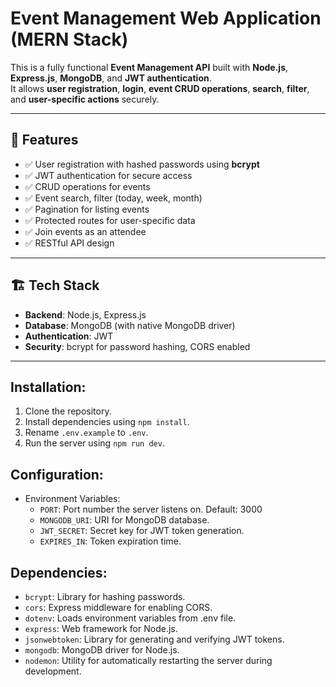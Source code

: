 # Event Management Web Application (MERN Stack)

This is a fully functional **Event Management API** built with **Node.js**, **Express.js**, **MongoDB**, and **JWT authentication**.  
It allows **user registration**, **login**, **event CRUD operations**, **search**, **filter**, and **user-specific actions** securely.

---

## 📌 Features

- ✅ User registration with hashed passwords using **bcrypt**
- ✅ JWT authentication for secure access
- ✅ CRUD operations for events
- ✅ Event search, filter (today, week, month)
- ✅ Pagination for listing events
- ✅ Protected routes for user-specific data
- ✅ Join events as an attendee
- ✅ RESTful API design

---

## 🏗️ Tech Stack

- **Backend**: Node.js, Express.js
- **Database**: MongoDB (with native MongoDB driver)
- **Authentication**: JWT
- **Security**: bcrypt for password hashing, CORS enabled

---

## Installation:

1. Clone the repository.
2. Install dependencies using `npm install`.
3. Rename `.env.example` to `.env`.
4. Run the server using `npm run dev`.

## Configuration:

- Environment Variables:
  - `PORT`: Port number the server listens on. Default: 3000
  - `MONGODB_URI`: URI for MongoDB database.
  - `JWT_SECRET`: Secret key for JWT token generation.
  - `EXPIRES_IN`: Token expiration time.

## Dependencies:

- `bcrypt`: Library for hashing passwords.
- `cors`: Express middleware for enabling CORS.
- `dotenv`: Loads environment variables from .env file.
- `express`: Web framework for Node.js.
- `jsonwebtoken`: Library for generating and verifying JWT tokens.
- `mongodb`: MongoDB driver for Node.js.
- `nodemon`: Utility for automatically restarting the server during development.

